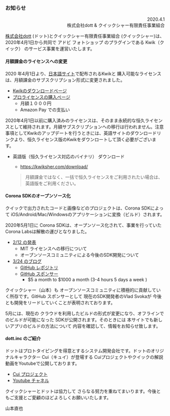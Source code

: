 ### お知らせ

<div align="right"> 2020.4.1 <br>
株式会社dott & クイックシャー有限責任事業組合
</div>



[株式会社dott](https://thedott.io/) (ドット)とクイックシャー有限責任事業組合 (クイックシャー)は、2020年4月1日から共同で アドビ フォトショップ のプラグインである Kwik（クイック） のサービス事業を運営いたします。


#### 月額課金のライセンスへの変更

2020 年4月1日より、[日本語サイト](https://www.kwiksher.com/jp/)で配布されるKwikと 購入可能なライセンスは、月額課金のサブスクリプション形式に変更されました。

* [Kwikのダウンロードページ](https://www.kwiksher.com/jp/download/)
* [プロライセンスの購入ページ](https://www.kwiksher.com/jp/shop/)
    * 月額１０００円
    * Amazon Pay での支払い

2020年4月1日以前に購入済みのライセンスは、そのまま永続的な恒久ライセンスとして維持されます。月額サブスクリプションへの移行は行われません。注意事項としてKwikのアップデートを行うときには、英語サイトのダウンロードリンクより、恒久ライセンス版のKwikをダウンロートして頂く必要がございます。

* 英語版（恒久ライセンス対応のバイナリ） ダウンロード 
    * https://kwiksher.com/download/

    > 月額課金ではなく、一括で恒久ライセンスをご利用されたい場合は、英語版をご利用ください。

#### Corona SDKのオープンソース化

クイックで出力されたコードと画像などのプロジェクトは、Corona SDKによって iOS/Android/Mac/Windowsのアプリケーションに変換（ビルド）されます。

2020年5月1日に Corona SDKは、オープンソース化されて、事業を行っていた Corona Labsは解散の運びとなりました。

* [2/12 の発表](https://coronalabs.com/blog/2020/02/12/corona-labs-annual-update/)
    * MIT ライセンスへの移行について
    * オープンソースコミュニティによる今後のSDK開発について
* [3/24 のブログ](https://coronalabs.com/blog/2020/03/24/keep-calm-and-corona-the-game-engine-no-relation-on/)
    * [GitHub レポジトリ](https://github.com/coronalabs/corona)
    * [GitHub スポンサー](https://github.com/sponsors/shchvova)
        * $5 a month to $1000 a month (3-4 hours 5 days a week )


クイックシャー（山本）も オープンソースコミュニティに積極的に貢献していく所存です。GitHub スポンサーとして 現在のSDK開発者のVlad Svokaが 今後とも開発をリードしていくことが表明されております。

5月には、現在の クラウドを利用したビルドの形式が変更になり、オフラインでのビルドが可能になった SDKが公開されます。そのときには 本サイトでも新しいアプリのビルドの方法について 内容を確認して、情報をお知らせ致します。

#### dott.inc のご紹介

ドットはプロトタイピングを得意とするシステム開発会社です。ドットのオリジナルキャラクター Cui（キュイ）が登場する Cuiプロジェクトやクイックの解説動画をYoutubeで公開しております。

* [Cui プロジェクト](https://cui-world.com/)
* [Youtube チャネル](https://www.youtube.com/channel/UCJVkn-q1pDwmo3FTuJZSm6Q/featured?disable_polymer=1)


クイックシャーとドットは協力して さらなる努力を重ねてまいります。今後ともご支援とご愛顧のほどよろしくお願いいたします。

山本直也
